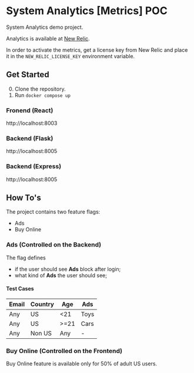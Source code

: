 # System Analytics [Metrics] POC

System Analytics demo project.

Analytics is available at [New Relic](https://newrelic.com/).

In order to activate the metrics, get a license key from New Relic and place it in the `NEW_RELIC_LICENSE_KEY` environment variable.

## Get Started

0. Clone the repository.
1. Run `docker compose up`

### Fronend (React)

http://localhost:8003

### Backend (Flask)

http://localhost:8005

### Backend (Express)

http://localhost:8005

## How To's

The project contains two feature flags:

- Ads
- Buy Online

### Ads (Controlled on the Backend)

The flag defines

- if the user should see **Ads** block after login;
- what kind of **Ads** the user should see;

#### Test Cases

| Email | Country | Age  | Ads  |
| ----- | ------- | ---- | ---- |
| Any   | US      | <21  | Toys |
| Any   | US      | >=21 | Cars |
| Any   | Non US  | Any  | -    |

### Buy Online (Controlled on the Frontend)

Buy Online feature is available only for 50% of adult US users.
